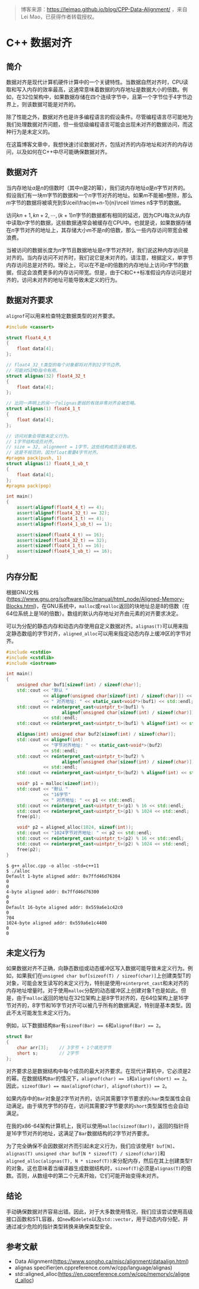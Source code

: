 > 博客来源：https://leimao.github.io/blog/CPP-Data-Alignment/ ，来自Lei Mao，已获得作者转载授权。

# C++ 数据对齐

## 简介

数据对齐是现代计算机硬件计算中的一个关键特性。当数据自然对齐时，CPU读取和写入内存的效率最高，这通常意味着数据的内存地址是数据大小的倍数。例如，在32位架构中，如果数据存储在四个连续字节中，且第一个字节位于4字节边界上，则该数据可能是对齐的。

除了性能之外，数据对齐也是许多编程语言的假设条件。尽管编程语言尽可能地为我们处理数据对齐问题，但一些低级编程语言可能会出现未对齐的数据访问，而这种行为是未定义的。

在这篇博客文章中，我想快速讨论数据对齐，包括对齐的内存地址和对齐的内存访问，以及如何在C++中尽可能确保数据对齐。

## 数据对齐

当内存地址$a$是$n$的倍数时（其中$n$是2的幂），我们说内存地址$a$是$n$字节对齐的。假设我们有一块$m$字节的数据和一个$n$字节对齐的地址。如果$m$不能被$n$整除，那么$m$字节的数据将被填充到$\lceil\frac{m+n-1}{n}\rceil \times n$字节的数据。

访问$kn + 1, kn + 2, \cdots, (k + 1)n$字节的数据都有相同的延迟，因为CPU每次从内存中读取$n$字节的数据，这些数据通常会被缓存在CPU中。也就是说，如果数据存储在$n$字节对齐的地址上，其存储大小$m$不是$n$的倍数，那么一些内存访问带宽会被浪费。

当被访问的数据长度为$n$字节且数据地址是$n$字节对齐时，我们说这种内存访问是对齐的。当内存访问不对齐时，我们说它是未对齐的。请注意，根据定义，单字节内存访问总是对齐的。理论上，可以在不是$n$的倍数的内存地址上访问$n$字节的数据，但这会浪费更多的内存访问带宽。但是，由于C和C++标准假设内存访问是对齐的，访问未对齐的地址可能导致未定义的行为。

## 数据对齐要求

`alignof`可以用来检查特定数据类型的对齐要求。

```c++
#include <cassert>

struct float4_4_t
{
    float data[4];
};

// float4_32_t类型的每个对象都将对齐到32字节边界。
// 可能对SIMD指令有用。
struct alignas(32) float4_32_t
{
    float data[4];
};

// 比同一声明上的另一个alignas更弱的有效非零对齐会被忽略。
struct alignas(1) float4_1_t
{
    float data[4];
};

// 访问对象会导致未定义行为。
// 1字节结构成员对齐。
// size = 32, alignment = 1字节，这些结构成员没有填充。
// 这是不规范的，因为float需要4字节对齐。
#pragma pack(push, 1)
struct alignas(1) float4_1_ub_t
{
    float data[4];
};
#pragma pack(pop)

int main()
{
    assert(alignof(float4_4_t) == 4);
    assert(alignof(float4_32_t) == 32);
    assert(alignof(float4_1_t) == 4);
    assert(alignof(float4_1_ub_t) == 1);

    assert(sizeof(float4_4_t) == 16);
    assert(sizeof(float4_32_t) == 32);
    assert(sizeof(float4_1_t) == 16);
    assert(sizeof(float4_1_ub_t) == 16);
}
```

## 内存分配

根据GNU文档(https://www.gnu.org/software/libc/manual/html_node/Aligned-Memory-Blocks.html)，在GNU系统中，`malloc`或`realloc`返回的块地址总是8的倍数（在64位系统上是16的倍数）。数组的默认内存地址对齐由元素的对齐要求决定。

可以为分配的静态内存和动态内存使用自定义数据对齐。`alignas(T)`可以用来指定静态数组的字节对齐，`aligned_alloc`可以用来指定动态内存上缓冲区的字节对齐。

```c++
#include <cstdio>
#include <cstdlib>
#include <iostream>

int main()
{
    unsigned char buf1[sizeof(int) / sizeof(char)];
    std::cout << "默认 "
              << alignof(unsigned char[sizeof(int) / sizeof(char)]) << "字节"
              << " 对齐地址: " << static_cast<void*>(buf1) << std::endl;
    std::cout << reinterpret_cast<uintptr_t>(buf1) %
                     alignof(unsigned char[sizeof(int) / sizeof(char)])
              << std::endl;
    std::cout << reinterpret_cast<uintptr_t>(buf1) % alignof(int) << std::endl;

    alignas(int) unsigned char buf2[sizeof(int) / sizeof(char)];
    std::cout << alignof(int)
              << "字节对齐地址: " << static_cast<void*>(buf2)
              << std::endl;
    std::cout << reinterpret_cast<uintptr_t>(buf2) %
                     alignof(unsigned char[sizeof(int) / sizeof(char)])
              << std::endl;
    std::cout << reinterpret_cast<uintptr_t>(buf2) % alignof(int) << std::endl;

    void* p1 = malloc(sizeof(int));
    std::cout << "默认 "
              << "16字节"
              << " 对齐地址: " << p1 << std::endl;
    std::cout << reinterpret_cast<uintptr_t>(p1) % 16 << std::endl;
    std::cout << reinterpret_cast<uintptr_t>(p1) % 1024 << std::endl;
    free(p1);

    void* p2 = aligned_alloc(1024, sizeof(int));
    std::cout << "1024字节对齐地址: " << p2 << std::endl;
    std::cout << reinterpret_cast<uintptr_t>(p2) % 16 << std::endl;
    std::cout << reinterpret_cast<uintptr_t>(p2) % 1024 << std::endl;
    free(p2);
}
```

```shell
$ g++ alloc.cpp -o alloc -std=c++11
$ ./alloc
Default 1-byte aligned addr: 0x7ffd46d76304
0
0
4-byte aligned addr: 0x7ffd46d76300
0
0
Default 16-byte aligned addr: 0x559a6e1c42c0
0
704
1024-byte aligned addr: 0x559a6e1c4400
0
0
```

## 未定义行为

如果数据对齐不正确，向静态数组或动态缓冲区写入数据可能导致未定义行为。例如，如果我们在`unsigned char buf[sizeof(T) / sizeof(char)]`上创建类型T的对象，可能会发生读写的未定义行为，特别是使用`reinterpret_cast`和未对齐的内存地址增量时。对于使用`malloc`分配的动态缓冲区上创建对象T也是如此。但是，由于`malloc`返回的地址在32位架构上是8字节对齐的，在64位架构上是16字节对齐的，8字节和16字节对齐可以被几乎所有的数据满足，特别是基本类型。因此不太可能发生未定义行为。

例如，以下数据结构`Bar`有`sizeof(Bar) == 6`和`alignof(Bar) == 2`。

```c++
struct Bar
{
    char arr[3];    // 3字节 + 1个填充字节
    short s;        // 2字节
};
```

对齐要求总是数据结构中每个成员的最大对齐要求。在现代计算机中，它必须是2的幂。在数据结构`Bar`的情况下，`alignof(char) == 1`和`alignof(short) == 2`。因此，`sizeof(Bar) == max(alignof(char), alignof(short)) == 2`。

如果内存中的`Bar`对象是2字节对齐的，访问其需要1字节要求的`char`类型属性会自动满足。由于填充字节的存在，访问其需要2字节要求的`short`类型属性也会自动满足。

在我的x86-64架构计算机上，我可以使用`malloc(sizeof(Bar))`，返回的指针将是16字节对齐的地址，这满足了`Bar`数据结构的2字节对齐要求。

为了完全确保不会因数据对齐而引起未定义行为，我们应该使用`T buf[N]`、`alignas(T) unsigned char buf[N * sizeof(T) / sizeof(char)]`和`aligned_alloc(alignas(T), N * sizeof(T))`来分配内存，然后在其上创建类型`T`的对象。这也意味着当编译器生成数据结构时，`sizeof(T)`必须是`alignas(T)`的倍数。否则，从数组中的第二个元素开始，它们可能开始变得未对齐。

## 结论

手动确保数据对齐容易出错。因此，对于大多数使用情况，我们应该尝试使用高级接口函数和STL容器，如`new`和`delete`以及`std::vector`，用于动态内存分配，并通过减少危险的指针类型转换来确保类型安全。

## 参考文献

- Data Alignment(https://www.songho.ca/misc/alignment/dataalign.html)
- alignas specifier(en.cppreference.com/w/cpp/language/alignas)
- std::aligned_alloc(https://en.cppreference.com/w/cpp/memory/c/aligned_alloc)



